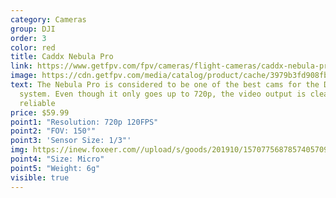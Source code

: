 ```yaml
---
category: Cameras
group: DJI
order: 3
color: red
title: Caddx Nebula Pro
link: https://www.getfpv.com/fpv/cameras/flight-cameras/caddx-nebula-pro-digital-fpv-camera.html
image: https://cdn.getfpv.com/media/catalog/product/cache/3979b3fd908fbb12b31974edb6316b2e/c/a/caddx_nebula_pro_hd_digital_fpv_camera_3_.jpg
text: The Nebula Pro is considered to be one of the best cams for the DJI
  system. Even though it only goes up to 720p, the video output is clean and
  reliable
price: $59.99
point1: "Resolution: 720p 120FPS"
point2: "FOV: 150°"
point3: 'Sensor Size: 1/3"'
img: https://inew.foxeer.com//upload/s/goods/201910/1570775687857405709.images.400x400.jpg
point4: "Size: Micro"
point5: "Weight: 6g"
visible: true
---
```

